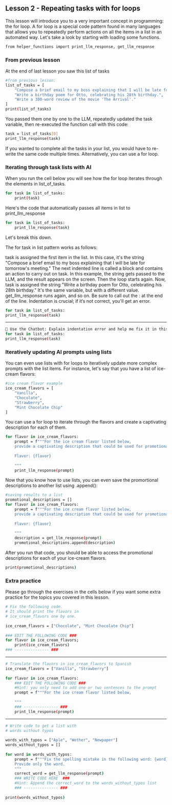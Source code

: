 ## Lesson 2 - Repeating tasks with for loops
This lesson will introduce you to a very important concept in programming: the for loop. A for loop is a special code pattern found in many languages that allows you to repeatedly perform actions on all the items in a list in an automated way. Let's take a look by starting with loading some functions.
```bash
from helper_functions import print_llm_response, get_llm_response
```
### From previous lesson
At the end of last lesson you saw this list of tasks
```bash
#from previous lesson:
list_of_tasks = [
    "Compose a brief email to my boss explaining that I will be late for tomorrow's meeting.",
    "Write a birthday poem for Otto, celebrating his 28th birthday.",
    "Write a 300-word review of the movie 'The Arrival'."
]
print(list_of_tasks)
```
You passed them one by one to the LLM, repeatedly updated the task variable, then re-executed the function call with this code:
```bash
task = list_of_tasks[0]
print_llm_response(task)
```
If you wanted to complete all the tasks in your list, you would have to re-write the same code multiple times. Alternatively, you can use a for loop.

### Iterating through task lists with AI
When you run the cell below you will see how the for loop iterates through the elements in list_of_tasks.
```bash
for task in list_of_tasks:
    print(task)
```
Here's the code that automatically passes all items in list to print_llm_response
```bash
for task in list_of_tasks:
    print_llm_response(task)
```
Let's break this down.

The for task in list pattern works as follows:

task is assigned the first item in the list. In this case, it's the string "Compose a brief email to my boss explaining that I will be late for tomorrow's meeting."
The next indented line is called a block and contains an action to carry out on task. In this example, the string gets passed to the LLM, and the result appears on the screen.
Then the loop starts again. Now, task is assigned the string "Write a birthday poem for Otto, celebrating his 28th birthday." It's the same variable, but with a different value.
get_llm_response runs again, and so on.
Be sure to call out the : at the end of the line. Indentation is crucial; if it’s not correct, you'll get an error.
```bash
for task in list_of_tasks:
print_llm_response(task)
```
---
```bash
🤖 Use the Chatbot: Explain indentation error and help me fix it in this for loop:
for task in list_of_tasks:
print_llm_response(task)
```
### Iteratively updating AI prompts using lists
You can even use lists with for loops to iteratively update more complex prompts with the list items. For instance, let's say that you have a list of ice-cream flavors:
```bash
#ice cream flavor example
ice_cream_flavors = [
    "Vanilla",
    "Chocolate",
    "Strawberry",
    "Mint Chocolate Chip"
]
```
You can use a for loop to iterate through the flavors and create a captivating description for each of them.
```bash
for flavor in ice_cream_flavors:
    prompt = f"""For the ice cream flavor listed below, 
    provide a captivating description that could be used for promotional purposes.
​
    Flavor: {flavor}
​
    """
    print_llm_response(prompt)
```
Now that you know how to use lists, you can even save the promortional descriptions to another list using .append():
```bash
#saving results to a list
promotional_descriptions = []
for flavor in ice_cream_flavors:
    prompt = f"""For the ice cream flavor listed below, 
    provide a captivating description that could be used for promotional purposes.
​
    Flavor: {flavor}
​
    """
    description = get_llm_response(prompt)
    promotional_descriptions.append(description)
```
After you run that code, you should be able to access the promotional descriptions for each of your ice-cream flavors.
```bash
print(promotional_descriptions)
```
### Extra practice
Please go through the exercises in the cells below if you want some extra practice for the topics you covered in this lesson.
```bash
# Fix the following code.
# It should print the flavors in
# ice_cream_flavors one by one.
​
ice_cream_flavors = ["Chocolate", "Mint Chocolate Chip"]
​
### EDIT THE FOLLOWING CODE ###
for flavor in ice_cream_flavors;
    print(ice_cream_flavors)
### --------------- ###
```
---
```bash
# Translate the flavors in ice_cream_flavors to Spanish
ice_cream_flavors = ["Vanilla", "Strawberry"]
​
for flavor in ice_cream_flavors:
    ### EDIT THE FOLLOWING CODE ###
    #Hint: you only need to add one or two sentences to the prompt
    prompt = f"""For the ice cream flavor listed below, 
    
    """
    ### --------------- ###
    print_llm_response(prompt)
```
---
```bash
# Write code to get a list with 
# words without typos
​
words_with_typos = ["Aple", "Wether", "Newpaper"]
words_without_typos = []
​
for word in words_with_typos:
    prompt = f"""Fix the spelling mistake in the following word: {word}
    Provide only the word.
    """
    correct_word = get_llm_response(prompt)
    ### WRITE CODE HERE  ###
    #Hint: Append the correct_word to the words_without_typos list 
    ### --------------- ###
​
print(words_without_typos)
```
